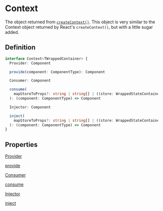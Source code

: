# Context

The object returned from [`createContext()`](/api/createContext.md). This object is very similar to the Context object returned by React's `createContext()`, but with a little sugar added.

## Definition

```typescript
interface Context<TWrappedContainer> {
  Provider: Component

  provide(component: ComponentType): Component

  Consumer: Component

  consume(
    mapStoreToProps?: string | string[] | ((store: WrappedStateContainer) => Object)
  ): (component: ComponentType) => Component

  Injector: Component

  inject(
    mapStoreToProps?: string | string[] | ((store: WrappedStateContainer) => Object)
  ): (component: ComponentType) => Component
}
```



## Properties

[Provider](/types/context/Provider.md)

[provide](/types/context/provide.md)

[Consumer](/types/context/Consumer.md)

[consume](/types/context/consume.md)

[Injector](/types/context/Injector.md)

[inject](/types/context/inject.md)